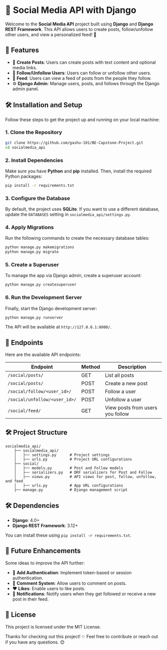 # 📱 Social Media API with Django

Welcome to the **Social Media API** project built using **Django** and **Django REST Framework**. This API allows users to create posts, follow/unfollow other users, and view a personalized feed! 🚀

## 🎯 Features

- 📝 **Create Posts**: Users can create posts with text content and optional media links.
- 👥 **Follow/Unfollow Users**: Users can follow or unfollow other users.
- 📰 **Feed**: Users can view a feed of posts from the people they follow.
- ⚙️ **Django Admin**: Manage users, posts, and follows through the Django admin panel.

## 🛠️ Installation and Setup

Follow these steps to get the project up and running on your local machine:

### 1. Clone the Repository

```bash
git clone https://github.com/gashu-101/BE-Capstone-Project.git
cd socialmedia_api
```

### 2. Install Dependencies

Make sure you have **Python** and **pip** installed. Then, install the required Python packages:

```bash
pip install -r requirements.txt
```

### 3. Configure the Database

By default, the project uses **SQLite**. If you want to use a different database, update the `DATABASES` setting in `socialmedia_api/settings.py`.

### 4. Apply Migrations

Run the following commands to create the necessary database tables:

```bash
python manage.py makemigrations
python manage.py migrate
```

### 5. Create a Superuser

To manage the app via Django admin, create a superuser account:

```bash
python manage.py createsuperuser
```

### 6. Run the Development Server

Finally, start the Django development server:

```bash
python manage.py runserver
```

The API will be available at `http://127.0.0.1:8000/`.

## 🚪 Endpoints

Here are the available API endpoints:

| Endpoint                      | Method | Description                      |
| ----------------------------- | ------ | -------------------------------- |
| `/social/posts/`              | GET    | List all posts                   |
| `/social/posts/`              | POST   | Create a new post                |
| `/social/follow/<user_id>/`   | POST   | Follow a user                    |
| `/social/unfollow/<user_id>/` | POST   | Unfollow a user                  |
| `/social/feed/`               | GET    | View posts from users you follow |

## 🛠️ Project Structure

```
socialmedia_api/
    ├── socialmedia_api/
    │   ├── settings.py      # Project settings
    │   ├── urls.py          # Project URL configurations
    ├── social/
    │   ├── models.py        # Post and Follow models
    │   ├── serializers.py   # DRF serializers for Post and Follow
    │   ├── views.py         # API views for post, follow, unfollow, and feed
    │   ├── urls.py          # App URL configurations
    ├── manage.py            # Django management script
```

## 🛠️ Dependencies

- **Django**: 4.0+
- **Django REST Framework**: 3.12+

You can install these using `pip install -r requirements.txt`.

## 🚀 Future Enhancements

Some ideas to improve the API further:

- 🔑 **Add Authentication**: Implement token-based or session authentication.
- 💬 **Comment System**: Allow users to comment on posts.
- ❤️ **Likes**: Enable users to like posts.
- 🔔 **Notifications**: Notify users when they get followed or receive a new post in their feed.

## 📝 License

This project is licensed under the MIT License.

Thanks for checking out this project! ✨ Feel free to contribute or reach out if you have any questions. 😊

```

```
